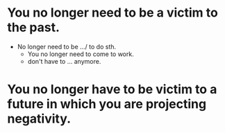 # You no longer need to be a victim to the past.
- No longer need to be .../ to do sth.
  - You no longer need to come to work.
  - don't have to ... anymore.

# You no longer have to be victim to a future in which you are projecting negativity.
